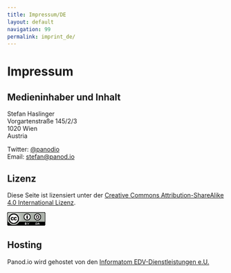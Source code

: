 ```yaml
---
title: Impressum/DE
layout: default
navigation: 99
permalink: imprint_de/
---
```


# Impressum

## Medieninhaber und Inhalt

Stefan Haslinger<br/>
Vorgartenstraße 145/2/3<br/>
1020 Wien<br/>
Austria

Twitter: [@panodio](https://www.twitter.com/panodio)<br/>
Email: <stefan@panod.io>


## Lizenz

<p>
  Diese Seite ist lizensiert unter der
  <a rel="license"
     href="http://creativecommons.org/licenses/by-sa/4.0/">
    Creative Commons Attribution-ShareAlike 4.0 International Lizenz</a>.
</p>

<a rel="license"
   href="http://creativecommons.org/licenses/by-sa/4.0/">
  <img alt="Creative Commons License"
       style="margin: 0px;"
       src="/img/88x31.png" />
</a>


## Hosting

Panod.io wird gehostet von den
<a href="https://www.informatom.com">Informatom EDV-Dienstleistungen e.U.</a>